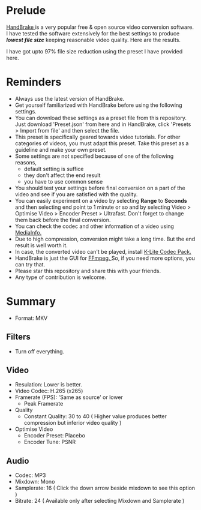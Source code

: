 # Prelude
[ HandBrake ]( https://handbrake.fr/ ) is a very popular free & open source video conversion software. I have tested the software extensively for the best settings to produce _**lowest file size**_ keeping reasonable video quality. Here are the results.

I have got upto 97% file size reduction using the preset I have provided here.

# Reminders
- Always use the latest version of HandBrake.
- Get yourself familiarized with HandBrake before using the following settings.
- You can download these settings as a preset file from this repository. Just download 'Preset.json' from here and in HandBrake, click 'Presets > Import from file' and then select the file.
- This preset is specifically geared towards video tutorials. For other categories of videos, you must adapt this preset. Take this preset as a guideline and make your own preset.
- Some settings are not specified because of one of the following reasons,
  - default setting is suffice
  - they don't affect the end result
  - you have to use common sense
- You should test your settings before final conversion on a part of the video and see if you are satisfied with the quality.
- You can easily experiment on a video by selecting **Range** to **Seconds** and then selecting end point to 1 minute or so and by selecting Video > Optimise Video > Encoder Preset > Ultrafast. Don't forget to change them back before the final conversion.
- You can check the codec and other information of a video using [ MediaInfo. ]( https://mediaarea.net/en/MediaInfo )
- Due to high compression, conversion might take a long time. But the end result is well worth it.
- In case, the converted video can't be played, install [ K-Lite Codec Pack. ]( http://www.codecguide.com/download_k-lite_codec_pack_basic.htm )
- HandBrake is just the GUI for [ FFmpeg. ]( https://www.ffmpeg.org/ ) So, if you need more options, you can try that.
- Please star this repository and share this with your friends.
- Any type of contribution is welcome.

# Summary
- Format: MKV

## Filters
- Turn off everything.

## Video

- Resulation: Lower is better.
- Video Codec: H.265 (x265)
- Framerate (FPS): 'Same as source' or lower
  - Peak Framerate
- Quality
  - Constant Quality: 30 to 40 ( Higher value produces better compression but inferior video quality )
- Optimise Video
  - Encoder Preset: Placebo
  - Encoder Tune: PSNR

## Audio
- Codec: MP3
- Mixdown: Mono
- Samplerate: 16 ( Click the down arrow beside mixdown to see this option )
- Bitrate: 24 ( Available only after selecting Mixdown and Samplerate )
